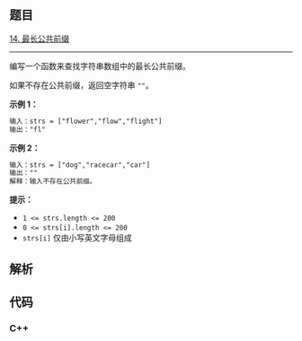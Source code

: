 ## 题目

[14. 最长公共前缀](https://leetcode.cn/problems/longest-common-prefix/)

---

编写一个函数来查找字符串数组中的最长公共前缀。

如果不存在公共前缀，返回空字符串 `""`。

**示例 1：**

```txt
输入：strs = ["flower","flow","flight"]
输出："fl"
```

**示例 2：**

```txt
输入：strs = ["dog","racecar","car"]
输出：""
解释：输入不存在公共前缀。
```

**提示：**

- `1 <= strs.length <= 200`
- `0 <= strs[i].length <= 200`
- `strs[i]` 仅由小写英文字母组成

## 解析

## 代码

### C++
